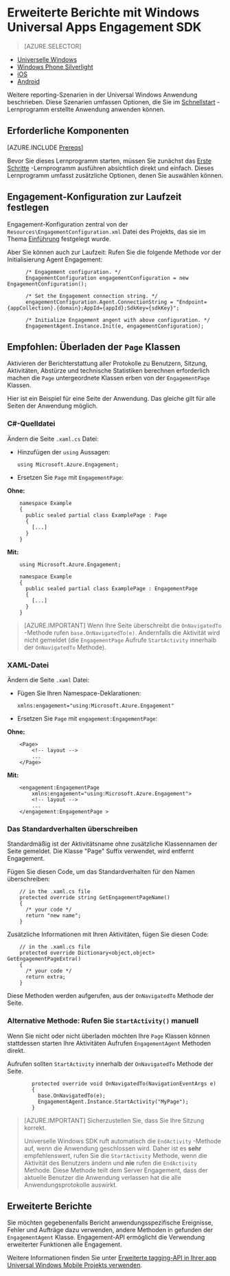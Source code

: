 <properties
    pageTitle="Windows Universal Erweiterte Berichte mit MobileApps"
    description="Integration von Azure Mobile Engagement und universelle Windows-Apps"                  
    services="mobile-engagement"
    documentationCenter="mobile"
    authors="piyushjo"
    manager="erikre"
    editor="" />

<tags
    ms.service="mobile-engagement"
    ms.workload="mobile"
    ms.tgt_pltfrm="mobile-windows-store"
    ms.devlang="dotnet"
    ms.topic="article"
    ms.date="08/12/2016"
    ms.author="piyushjo;ricksal" />

# <a name="advanced-reporting-with-the-windows-universal-apps-engagement-sdk"></a>Erweiterte Berichte mit Windows Universal Apps Engagement SDK

> [AZURE.SELECTOR]
- [Universelle Windows](mobile-engagement-windows-store-advanced-reporting.md)
- [Windows Phone Silverlight](mobile-engagement-windows-phone-integrate-engagement.md)
- [iOS](mobile-engagement-ios-integrate-engagement.md)
- [Android](mobile-engagement-android-advanced-reporting.md)

Weitere reporting-Szenarien in der Universal Windows Anwendung beschrieben. Diese Szenarien umfassen Optionen, die Sie im [Schnellstart](mobile-engagement-windows-store-dotnet-get-started.md) -Lernprogramm erstellte Anwendung anwenden können.

## <a name="prerequisites"></a>Erforderliche Komponenten

[AZURE.INCLUDE [Prereqs](../../includes/mobile-engagement-windows-store-prereqs.md)]

Bevor Sie dieses Lernprogramm starten, müssen Sie zunächst das [Erste Schritte](mobile-engagement-windows-store-dotnet-get-started.md) -Lernprogramm ausführen absichtlich direkt und einfach. Dieses Lernprogramm umfasst zusätzliche Optionen, denen Sie auswählen können.

## <a name="specifying-engagement-configuration-at-runtime"></a>Engagement-Konfiguration zur Laufzeit festlegen

Engagement-Konfiguration zentral von der `Resources\EngagementConfiguration.xml` Datei des Projekts, das sie im Thema [Einführung](mobile-engagement-windows-store-dotnet-get-started.md) festgelegt wurde.

Aber Sie können auch zur Laufzeit: Rufen Sie die folgende Methode vor der Initialisierung Agent Engagement:

          /* Engagement configuration. */
          EngagementConfiguration engagementConfiguration = new EngagementConfiguration();

          /* Set the Engagement connection string. */
          engagementConfiguration.Agent.ConnectionString = "Endpoint={appCollection}.{domain};AppId={appId};SdkKey={sdkKey}";

          /* Initialize Engagement angent with above configuration. */
          EngagementAgent.Instance.Init(e, engagementConfiguration);



## <a name="recommended-method-overload-your-page-classes"></a>Empfohlen: Überladen der `Page` Klassen

Aktivieren der Berichterstattung aller Protokolle zu Benutzern, Sitzung, Aktivitäten, Abstürze und technische Statistiken berechnen erforderlich machen die `Page` untergeordnete Klassen erben von der `EngagementPage` Klassen.

Hier ist ein Beispiel für eine Seite der Anwendung. Das gleiche gilt für alle Seiten der Anwendung möglich.

### <a name="c-source-file"></a>C#-Quelldatei

Ändern die Seite `.xaml.cs` Datei:

-   Hinzufügen der `using` Aussagen:

        using Microsoft.Azure.Engagement;

-   Ersetzen Sie `Page` mit `EngagementPage`:

**Ohne:**

        namespace Example
        {
          public sealed partial class ExamplePage : Page
          {
            [...]
          }
        }

**Mit:**

        using Microsoft.Azure.Engagement;

        namespace Example
        {
          public sealed partial class ExamplePage : EngagementPage
          {
            [...]
          }
        }

> [AZURE.IMPORTANT] Wenn Ihre Seite überschreibt die `OnNavigatedTo` -Methode rufen `base.OnNavigatedTo(e)`. Andernfalls die Aktivität wird nicht gemeldet (die `EngagementPage` Aufrufe `StartActivity` innerhalb der `OnNavigatedTo` Methode).

### <a name="xaml-file"></a>XAML-Datei

Ändern die Seite `.xaml` Datei:

-   Fügen Sie Ihren Namespace-Deklarationen:

        xmlns:engagement="using:Microsoft.Azure.Engagement"

-   Ersetzen Sie `Page` mit `engagement:EngagementPage`:

**Ohne:**

        <Page>
            <!-- layout -->
            ...
        </Page>

**Mit:**

        <engagement:EngagementPage
            xmlns:engagement="using:Microsoft.Azure.Engagement">
            <!-- layout -->
            ...
        </engagement:EngagementPage >

### <a name="override-the-default-behaviour"></a>Das Standardverhalten überschreiben

Standardmäßig ist der Aktivitätsname ohne zusätzliche Klassennamen der Seite gemeldet. Die Klasse "Page" Suffix verwendet, wird entfernt Engagement.

Fügen Sie diesen Code, um das Standardverhalten für den Namen überschreiben:

        // in the .xaml.cs file
        protected override string GetEngagementPageName()
        {
          /* your code */
          return "new name";
        }

Zusätzliche Informationen mit Ihren Aktivitäten, fügen Sie diesen Code:

        // in the .xaml.cs file
        protected override Dictionary<object,object> GetEngagementPageExtra()
        {
          /* your code */
          return extra;
        }

Diese Methoden werden aufgerufen, aus der `OnNavigatedTo` Methode der Seite.

### <a name="alternate-method-call-startactivity-manually"></a>Alternative Methode: Rufen Sie `StartActivity()` manuell

Wenn Sie nicht oder nicht überladen möchten Ihre `Page` Klassen können stattdessen starten Ihre Aktivitäten Aufrufen `EngagementAgent` Methoden direkt.

Aufrufen sollten `StartActivity` innerhalb der `OnNavigatedTo` Methode der Seite.

            protected override void OnNavigatedTo(NavigationEventArgs e)
            {
              base.OnNavigatedTo(e);
              EngagementAgent.Instance.StartActivity("MyPage");
            }

> [AZURE.IMPORTANT]  Sicherzustellen Sie, dass Sie Ihre Sitzung korrekt.
>
> Universelle Windows SDK ruft automatisch die `EndActivity` -Methode auf, wenn die Anwendung geschlossen wird. Daher ist es **sehr** empfehlenswert, rufen Sie die `StartActivity` Methode, wenn die Aktivität des Benutzers ändern und **nie** rufen die `EndActivity` Methode. Diese Methode teilt dem Server Engagement, dass der aktuelle Benutzer die Anwendung verlassen hat die alle Anwendungsprotokolle auswirkt.

## <a name="advanced-reporting"></a>Erweiterte Berichte

Sie möchten gegebenenfalls Bericht anwendungsspezifische Ereignisse, Fehler und Aufträge dazu verwenden, andere Methoden in gefunden der `EngagementAgent` Klasse. Engagement-API ermöglicht die Verwendung erweiterter Funktionen alle Engagement.

Weitere Informationen finden Sie unter [Erweiterte tagging-API in Ihrer app Universal Windows Mobile Projekts verwenden](mobile-engagement-windows-store-use-engagement-api.md).
